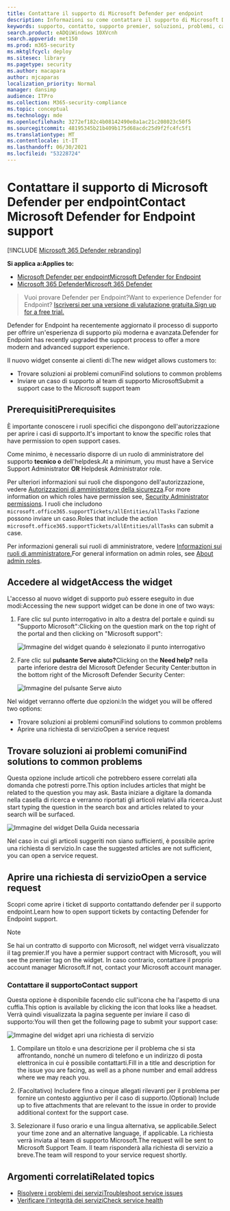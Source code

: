 ```yaml
---
title: Contattare il supporto di Microsoft Defender per endpoint
description: Informazioni su come contattare il supporto di Microsoft Defender for Endpoint
keywords: supporto, contatto, supporto premier, soluzioni, problemi, caso
search.product: eADQiWindows 10XVcnh
search.appverid: met150
ms.prod: m365-security
ms.mktglfcycl: deploy
ms.sitesec: library
ms.pagetype: security
ms.author: macapara
author: mjcaparas
localization_priority: Normal
manager: dansimp
audience: ITPro
ms.collection: M365-security-compliance
ms.topic: conceptual
ms.technology: mde
ms.openlocfilehash: 3272ef182c4b08142490e8a1ac21c208023c50f5
ms.sourcegitcommit: 48195345b21b409b175d68acdc25d9f2fc4fc5f1
ms.translationtype: MT
ms.contentlocale: it-IT
ms.lasthandoff: 06/30/2021
ms.locfileid: "53228724"
---
```

# <a name="contact-microsoft-defender-for-endpoint-support"></a><span data-ttu-id="e18d7-104">Contattare il supporto di Microsoft Defender per endpoint</span><span class="sxs-lookup"><span data-stu-id="e18d7-104">Contact Microsoft Defender for Endpoint support</span></span>

[!INCLUDE [Microsoft 365 Defender rebranding](../../includes/microsoft-defender.md)]


<span data-ttu-id="e18d7-105">**Si applica a:**</span><span class="sxs-lookup"><span data-stu-id="e18d7-105">**Applies to:**</span></span>
- [<span data-ttu-id="e18d7-106">Microsoft Defender per endpoint</span><span class="sxs-lookup"><span data-stu-id="e18d7-106">Microsoft Defender for Endpoint</span></span>](https://go.microsoft.com/fwlink/p/?linkid=2154037)
- [<span data-ttu-id="e18d7-107">Microsoft 365 Defender</span><span class="sxs-lookup"><span data-stu-id="e18d7-107">Microsoft 365 Defender</span></span>](https://go.microsoft.com/fwlink/?linkid=2118804)

><span data-ttu-id="e18d7-108">Vuoi provare Defender per Endpoint?</span><span class="sxs-lookup"><span data-stu-id="e18d7-108">Want to experience Defender for Endpoint?</span></span> [<span data-ttu-id="e18d7-109">Iscriversi per una versione di valutazione gratuita.</span><span class="sxs-lookup"><span data-stu-id="e18d7-109">Sign up for a free trial.</span></span>](https://www.microsoft.com/microsoft-365/windows/microsoft-defender-atp?ocid=docs-wdatp-assignaccess-abovefoldlink)

<span data-ttu-id="e18d7-110">Defender for Endpoint ha recentemente aggiornato il processo di supporto per offrire un'esperienza di supporto più moderna e avanzata.</span><span class="sxs-lookup"><span data-stu-id="e18d7-110">Defender for Endpoint has recently upgraded the support process to offer a more modern and advanced support experience.</span></span>

<span data-ttu-id="e18d7-111">Il nuovo widget consente ai clienti di:</span><span class="sxs-lookup"><span data-stu-id="e18d7-111">The new widget allows customers to:</span></span>

- <span data-ttu-id="e18d7-112">Trovare soluzioni ai problemi comuni</span><span class="sxs-lookup"><span data-stu-id="e18d7-112">Find solutions to common problems</span></span>
- <span data-ttu-id="e18d7-113">Inviare un caso di supporto al team di supporto Microsoft</span><span class="sxs-lookup"><span data-stu-id="e18d7-113">Submit a support case to the Microsoft support team</span></span>

## <a name="prerequisites"></a><span data-ttu-id="e18d7-114">Prerequisiti</span><span class="sxs-lookup"><span data-stu-id="e18d7-114">Prerequisites</span></span>

<span data-ttu-id="e18d7-115">È importante conoscere i ruoli specifici che dispongono dell'autorizzazione per aprire i casi di supporto.</span><span class="sxs-lookup"><span data-stu-id="e18d7-115">It's important to know the specific roles that have permission to open support cases.</span></span>

<span data-ttu-id="e18d7-116">Come minimo, è necessario disporre di un ruolo di amministratore del supporto **tecnico o** dell'helpdesk.</span><span class="sxs-lookup"><span data-stu-id="e18d7-116">At a minimum, you must have a Service Support Administrator **OR** Helpdesk Administrator role.</span></span>

<span data-ttu-id="e18d7-117">Per ulteriori informazioni sui ruoli che dispongono dell'autorizzazione, vedere [Autorizzazioni di amministratore della sicurezza](/azure/active-directory/users-groups-roles/directory-assign-admin-roles#security-administrator-permissions).</span><span class="sxs-lookup"><span data-stu-id="e18d7-117">For more information on which roles have permission see, [Security Administrator permissions](/azure/active-directory/users-groups-roles/directory-assign-admin-roles#security-administrator-permissions).</span></span> <span data-ttu-id="e18d7-118">I ruoli che includono `microsoft.office365.supportTickets/allEntities/allTasks` l'azione possono inviare un caso.</span><span class="sxs-lookup"><span data-stu-id="e18d7-118">Roles that include the action `microsoft.office365.supportTickets/allEntities/allTasks` can submit a case.</span></span>

<span data-ttu-id="e18d7-119">Per informazioni generali sui ruoli di amministratore, vedere [Informazioni sui ruoli di amministratore.](/microsoft-365/admin/add-users/about-admin-roles)</span><span class="sxs-lookup"><span data-stu-id="e18d7-119">For general information on admin roles, see [About admin roles](/microsoft-365/admin/add-users/about-admin-roles).</span></span>

## <a name="access-the-widget"></a><span data-ttu-id="e18d7-120">Accedere al widget</span><span class="sxs-lookup"><span data-stu-id="e18d7-120">Access the widget</span></span>
<span data-ttu-id="e18d7-121">L'accesso al nuovo widget di supporto può essere eseguito in due modi:</span><span class="sxs-lookup"><span data-stu-id="e18d7-121">Accessing the new support widget can be done in one of two ways:</span></span>

1. <span data-ttu-id="e18d7-122">Fare clic sul punto interrogativo in alto a destra del portale e quindi su "Supporto Microsoft":</span><span class="sxs-lookup"><span data-stu-id="e18d7-122">Clicking on the question mark on the top right of the portal and then clicking on "Microsoft support":</span></span>

    ![Immagine del widget quando è selezionato il punto interrogativo](images/support-widget.png)

2. <span data-ttu-id="e18d7-124">Fare clic sul **pulsante Serve aiuto?**</span><span class="sxs-lookup"><span data-stu-id="e18d7-124">Clicking on the **Need help?**</span></span>  <span data-ttu-id="e18d7-125">nella parte inferiore destra del Microsoft Defender Security Center:</span><span class="sxs-lookup"><span data-stu-id="e18d7-125">button in the bottom right of the Microsoft Defender Security Center:</span></span>

    ![Immagine del pulsante Serve aiuto](images/need-help.png)

<span data-ttu-id="e18d7-127">Nel widget verranno offerte due opzioni:</span><span class="sxs-lookup"><span data-stu-id="e18d7-127">In the widget you will be offered two options:</span></span>

- <span data-ttu-id="e18d7-128">Trovare soluzioni ai problemi comuni</span><span class="sxs-lookup"><span data-stu-id="e18d7-128">Find solutions to common problems</span></span>
- <span data-ttu-id="e18d7-129">Aprire una richiesta di servizio</span><span class="sxs-lookup"><span data-stu-id="e18d7-129">Open a service request</span></span>

## <a name="find-solutions-to-common-problems"></a><span data-ttu-id="e18d7-130">Trovare soluzioni ai problemi comuni</span><span class="sxs-lookup"><span data-stu-id="e18d7-130">Find solutions to common problems</span></span>
<span data-ttu-id="e18d7-131">Questa opzione include articoli che potrebbero essere correlati alla domanda che potresti porre.</span><span class="sxs-lookup"><span data-stu-id="e18d7-131">This option includes articles that might be related to the question you may ask.</span></span> <span data-ttu-id="e18d7-132">Basta iniziare a digitare la domanda nella casella di ricerca e verranno riportati gli articoli relativi alla ricerca.</span><span class="sxs-lookup"><span data-stu-id="e18d7-132">Just start typing the question in the search box and articles related to your search will be surfaced.</span></span>

![Immagine del widget Della Guida necessaria](images/Support3.png)

<span data-ttu-id="e18d7-134">Nel caso in cui gli articoli suggeriti non siano sufficienti, è possibile aprire una richiesta di servizio.</span><span class="sxs-lookup"><span data-stu-id="e18d7-134">In case the suggested articles are not sufficient, you can open a service request.</span></span>

## <a name="open-a-service-request"></a><span data-ttu-id="e18d7-135">Aprire una richiesta di servizio</span><span class="sxs-lookup"><span data-stu-id="e18d7-135">Open a service request</span></span>

<span data-ttu-id="e18d7-136">Scopri come aprire i ticket di supporto contattando defender per il supporto endpoint.</span><span class="sxs-lookup"><span data-stu-id="e18d7-136">Learn how to open support tickets by contacting Defender for Endpoint support.</span></span>

> [!Note]
> <span data-ttu-id="e18d7-137">Se hai un contratto di supporto con Microsoft, nel widget verrà visualizzato il tag premier.</span><span class="sxs-lookup"><span data-stu-id="e18d7-137">If you have a permier support contract with Microsoft, you will see the premier tag on the widget.</span></span> <span data-ttu-id="e18d7-138">In caso contrario, contattare il proprio account manager Microsoft.</span><span class="sxs-lookup"><span data-stu-id="e18d7-138">If not, contact your Microsoft account manager.</span></span>

### <a name="contact-support"></a><span data-ttu-id="e18d7-139">Contattare il supporto</span><span class="sxs-lookup"><span data-stu-id="e18d7-139">Contact support</span></span>

<span data-ttu-id="e18d7-140">Questa opzione è disponibile facendo clic sull'icona che ha l'aspetto di una cuffia.</span><span class="sxs-lookup"><span data-stu-id="e18d7-140">This option is available by clicking the icon that looks like a headset.</span></span> <span data-ttu-id="e18d7-141">Verrà quindi visualizzata la pagina seguente per inviare il caso di supporto:</span><span class="sxs-lookup"><span data-stu-id="e18d7-141">You will then get the following page to submit your support case:</span></span>

![Immagine del widget apri una richiesta di servizio](images/Support4.png)

1. <span data-ttu-id="e18d7-143">Compilare un titolo e una descrizione per il problema che si sta affrontando, nonché un numero di telefono e un indirizzo di posta elettronica in cui è possibile contattarti.</span><span class="sxs-lookup"><span data-stu-id="e18d7-143">Fill in a title and description for the issue you are facing, as well as a phone number and email address where we may reach you.</span></span>

2. <span data-ttu-id="e18d7-144">(Facoltativo) Includere fino a cinque allegati rilevanti per il problema per fornire un contesto aggiuntivo per il caso di supporto.</span><span class="sxs-lookup"><span data-stu-id="e18d7-144">(Optional) Include up to five attachments that are relevant to the issue in order to provide additional context for the support case.</span></span>

3. <span data-ttu-id="e18d7-145">Selezionare il fuso orario e una lingua alternativa, se applicabile.</span><span class="sxs-lookup"><span data-stu-id="e18d7-145">Select your time zone and an alternative language, if applicable.</span></span> <span data-ttu-id="e18d7-146">La richiesta verrà inviata al team di supporto Microsoft.</span><span class="sxs-lookup"><span data-stu-id="e18d7-146">The request will be sent to Microsoft Support Team.</span></span> <span data-ttu-id="e18d7-147">Il team risponderà alla richiesta di servizio a breve.</span><span class="sxs-lookup"><span data-stu-id="e18d7-147">The team will respond to your service request shortly.</span></span>

## <a name="related-topics"></a><span data-ttu-id="e18d7-148">Argomenti correlati</span><span class="sxs-lookup"><span data-stu-id="e18d7-148">Related topics</span></span>

- [<span data-ttu-id="e18d7-149">Risolvere i problemi dei servizi</span><span class="sxs-lookup"><span data-stu-id="e18d7-149">Troubleshoot service issues</span></span>](troubleshoot-mdatp.md)
- [<span data-ttu-id="e18d7-150">Verificare l'integrità dei servizi</span><span class="sxs-lookup"><span data-stu-id="e18d7-150">Check service health</span></span>](service-status.md)
